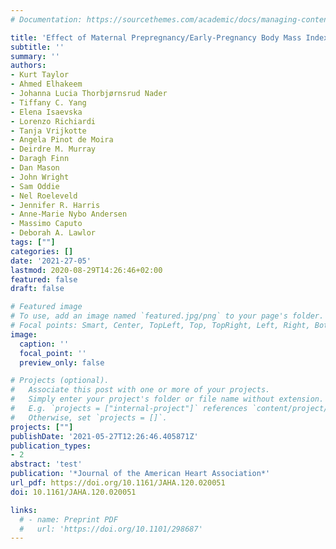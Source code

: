 ```yaml
---
# Documentation: https://sourcethemes.com/academic/docs/managing-content/

title: 'Effect of Maternal Prepregnancy/Early‐Pregnancy Body Mass Index and Pregnancy Smoking and Alcohol on Congenital Heart Diseases: A Parental Negative Control Study'
subtitle: ''
summary: ''
authors:
- Kurt Taylor
- Ahmed Elhakeem
- Johanna Lucia Thorbjørnsrud Nader
- Tiffany C. Yang
- Elena Isaevska
- Lorenzo Richiardi
- Tanja Vrijkotte
- Angela Pinot de Moira
- Deirdre M. Murray
- Daragh Finn
- Dan Mason
- John Wright
- Sam Oddie
- Nel Roeleveld
- Jennifer R. Harris
- Anne‐Marie Nybo Andersen
- Massimo Caputo
- Deborah A. Lawlor
tags: [""]
categories: []
date: '2021-27-05'
lastmod: 2020-08-29T14:26:46+02:00
featured: false
draft: false

# Featured image
# To use, add an image named `featured.jpg/png` to your page's folder.
# Focal points: Smart, Center, TopLeft, Top, TopRight, Left, Right, BottomLeft, Bottom, BottomRight.
image:
  caption: ''
  focal_point: ''
  preview_only: false

# Projects (optional).
#   Associate this post with one or more of your projects.
#   Simply enter your project's folder or file name without extension.
#   E.g. `projects = ["internal-project"]` references `content/project/deep-learning/index.md`.
#   Otherwise, set `projects = []`.
projects: [""]
publishDate: '2021-05-27T12:26:46.405871Z'
publication_types:
- 2
abstract: 'test'
publication: '*Journal of the American Heart Association*'
url_pdf: https://doi.org/10.1161/JAHA.120.020051
doi: 10.1161/JAHA.120.020051

links:
  # - name: Preprint PDF
  #   url: 'https://doi.org/10.1101/298687'
---
```

